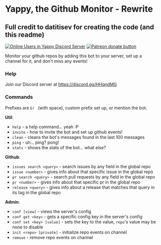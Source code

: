 # Yappy, the Github Monitor - Rewrite
## Full credit to datitisev for creating the code (and this readme)

[![Online Users in Yappy Discord Server](https://discordapp.com/api/guilds/231548941492027393/embed.png)](https://discord.gg/HHqndMG)
<span class="badge-patreon"><a href="https://www.patreon.com/YappyBots" title="Donate to this project using Patreon"><img src="https://img.shields.io/badge/patreon-donate-yellow.svg" alt="Patreon donate button" /></a></span>

Monitor your github repos by adding this bot to your server, set up a channel for it, and don't miss any events!

### Help

Join our Discord server at https://discord.gg/HHqndMG

### Commands
Prefixes are `G! ` (with space), custom prefix set up, or mention the bot.

__**Util**__:
  - `help` - a help command... yeah :P
  - `invite` - how to invite the bot and set up github events!
  - `clean` - cleans the bot's messages found in the last 100 messages
  - `ping` - uh... ping? pong!
  - `stats` - shows the stats of the bot... what else?

__**Github**__:
  - `issues search <query>` - search issues by any field in the global repo
  - `issue <number>` - gives info about that specific issue in the global repo
  - `pr search <query>` - search pull requests by any field in the global repo
  - `pr <number>` - gives info about that specific pr in the global repo
  - `release <query>` - gives info about a release that matches that query in its tag in the global repo

__**Admin**__:
  - `conf [view]` - views the server's config
  - `conf get <key>` - gets a specific config key in the server's config
  - `conf set <key> [value]` - sets the key to the value, `repo`'s value may be none to disable
  - `init <repo> [private]` - initialize repo events on channel
  - `remove` - remove repo events on channel
